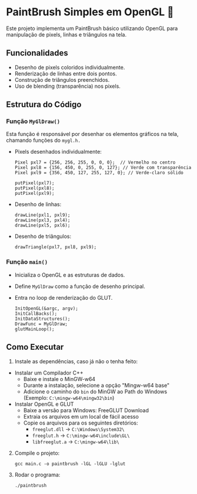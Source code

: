 # PaintBrush Simples em OpenGL 🎨

Este projeto implementa um PaintBrush básico utilizando OpenGL para manipulação de pixels, linhas e triângulos na tela.

## Funcionalidades

- Desenho de pixels coloridos individualmente.
- Renderização de linhas entre dois pontos.
- Construção de triângulos preenchidos.
- Uso de blending (transparência) nos pixels.

## Estrutura do Código

### Função `MyGlDraw()`

Esta função é responsável por desenhar os elementos gráficos na tela, chamando funções do `mygl.h.`

- Pixels desenhados individualmente:

    ```
    Pixel pxl7 = {256, 256, 255, 0, 0, 0};  // Vermelho no centro
    Pixel pxl8 = {156, 450, 0, 255, 0, 127}; // Verde com transparência
    Pixel pxl9 = {356, 450, 127, 255, 127, 0}; // Verde-claro sólido
    
    putPixel(pxl7);
    putPixel(pxl8);
    putPixel(pxl9);
    ```

- Desenho de linhas:

    ```
    drawLine(pxl1, pxl9);
    drawLine(pxl3, pxl4);
    drawLine(pxl5, pxl6);
    ```

- Desenho de triângulos:

    `drawTriangle(pxl7, pxl8, pxl9);`

### Função `main()`

- Inicializa o OpenGL e as estruturas de dados.
- Define `MyGlDraw` como a função de desenho principal.
- Entra no loop de renderização do GLUT.

    ```
    InitOpenGL(&argc, argv);
    InitCallBacks();
    InitDataStructures();
    DrawFunc = MyGlDraw;
    glutMainLoop();
    ```

## Como Executar

1. Instale as dependências, caso já não o tenha feito:
  - Instalar um Compilador C++
    - Baixe e instale o MinGW-w64
    - Durante a instalação, selecione a opção "Mingw-w64 base"
    - Adicione o caminho do `bin` do MinGW ao Path do Windows (Exemplo: `C:\mingw-w64\mingw32\bin`)
  - Instalar OpenGL e GLUT
    - Baixe a versão para Windows: FreeGLUT Download
    - Extraia os arquivos em um local de fácil acesso
    - Copie os arquivos para os seguintes diretórios:
      - `freeglut.dll` → `C:\Windows\System32\`
      - `freeglut.h` → `C:\mingw-w64\include\GL\`
      - `libfreeglut.a` → `C:\mingw-w64\lib\`
2. Compile o projeto:

    `gcc main.c -o paintbrush -lGL -lGLU -lglut`

3. Rodar o programa:

    `./paintbrush`
